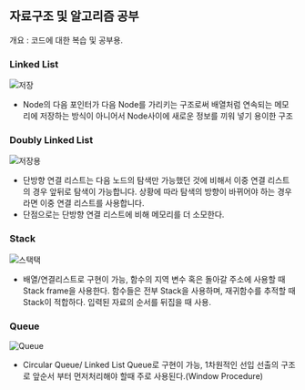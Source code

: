 ## 자료구조 및 알고리즘 공부
개요 : 코드에 대한 복습 및 공부용.

### Linked List
![저장](https://user-images.githubusercontent.com/93506849/198925568-e8d42ee6-1757-4ead-851a-a4c5c2adf954.JPG)
- Node의 다음 포인터가 다음 Node를 가리키는 구조로써 배열처럼 연속되는 메모리에 저장하는 방식이 아니어서 Node사이에 새로운 정보를 끼워 넣기 용이한 구조

### Doubly Linked List
![저장용](https://user-images.githubusercontent.com/93506849/199155334-3b8d496b-95ea-4dc4-b1bf-edc94da775e8.JPG)
- 단방향 연결 리스트는 다음 노드의 탐색만 가능했던 것에 비해서 이중 연결 리스트의 경우 앞뒤로 탐색이 가능합니다. 상황에 따라 탐색의 방향이 바뀌어야 하는 경우라면 이중 연결 리스트를 사용합니다.
- 단점으로는 단방향 연결 리스트에 비해 메모리를 더 소모한다.
### Stack
![스택택](https://user-images.githubusercontent.com/93506849/199390754-73387262-aaba-4a42-8291-3a1da4e94db2.JPG)
- 배열/연결리스트로 구현이 가능, 함수의 지역 변수 혹은 돌아갈 주소에 사용할 때 Stack frame을 사용한다. 함수들은 전부 Stack을 사용하며, 재귀함수를 추적할 때 Stack이 적합하다. 입력된 자료의 순서를 뒤집을 때 사용.
### Queue
![Queue](https://user-images.githubusercontent.com/93506849/200154570-593a84e9-33cb-4c5b-9326-ed0ea0cb9c55.JPG)
- Circular Queue/ Linked List Queue로 구현이 가능, 1차원적인 선입 선출의 구조로 앞순서 부터 먼저처리해야 할때 주로 사용된다.(Window Procedure)
